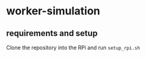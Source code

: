 # worker-simulation

## requirements and setup
Clone the repository into the RPi and run `setup_rpi.sh`
